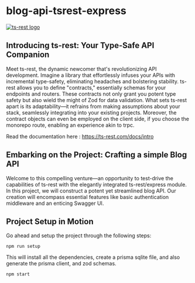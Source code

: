 # blog-api-tsrest-express
[![ts-rest logo](https://github.com/Thanatos095/blog-api-tsrest-express/assets/87665048/0d7c329b-7b21-4200-88e1-0a2c415c27db)](https://github.com/ts-rest/ts-rest)

## Introducing ts-rest: Your Type-Safe API Companion
Meet ts-rest, the dynamic newcomer that's revolutionizing API development. Imagine a library that effortlessly infuses your APIs with incremental type-safety, eliminating headaches and bolstering stability. ts-rest allows you to define "contracts," essentially schemas for your endpoints and routers. These contracts not only grant you potent type safety but also wield the might of Zod for data validation. What sets ts-rest apart is its adaptability—it refrains from making assumptions about your stack, seamlessly integrating into your existing projects. Moreover, the contract objects can even be employed on the client side, if you choose the monorepo route, enabling an experience akin to trpc.

Read the documentation here : https://ts-rest.com/docs/intro

## Embarking on the Project: Crafting a simple Blog API
Welcome to this compelling venture—an opportunity to test-drive the capabilities of ts-rest with the elegantly integrated ts-rest/express module. In this project, we will construct a potent yet streamlined blog API. Our creation will encompass essential features like basic authentication middleware and an enticing Swagger UI.

## Project Setup in Motion
Go ahead and setup the project through the following steps:

```console
npm run setup
```

This will install all the dependencies, create a prisma sqlite file, and also generate the prisma client, and zod schemas.

```console
npm start
```
